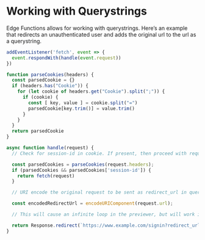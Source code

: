# Working with Querystrings
Edge Functions allows for working with querystrings. Here’s an example that redirects an unauthenticated user and adds the original url to the url as a querystring.

```javascript
addEventListener('fetch', event => {
  event.respondWith(handle(event.request))
})

function parseCookies(headers) {
  const parsedCookie = {}
  if (headers.has("Cookie")) {
    for (let cookie of headers.get("Cookie").split(";")) {
      if (cookie) {
        const [ key, value ] = cookie.split("=")
        parsedCookie[key.trim()] = value.trim()
      }
    }
  }
  return parsedCookie
}

async function handle(request) {
  // Check for session-id in cookie. If present, then proceed with request

  const parsedCookies = parseCookies(request.headers);
  if (parsedCookies && parsedCookies['session-id']) {
    return fetch(request)
  }

  // URI encode the original request to be sent as redirect_url in query params

  const encodedRedirectUrl = encodeURIComponent(request.url);

  // This will cause an infinite loop in the previewer, but will work in production

  return Response.redirect(`https://www.example.com/signin?redirect_url=${encodedRedirectUrl}`, 302)
}
```
